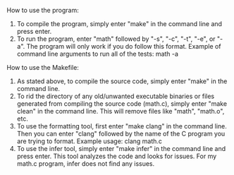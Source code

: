 How to use the program:
1) To compile the program, simply enter "make" in the command line and press enter.
2) To run the program, enter "math" followed by "-s", "-c", "-t", "-e", or "-a".
   The program will only work if you do follow this format. Example of command line
   arguments to run all of the tests: math -a

How to use the Makefile:
1) As stated above, to compile the source code, simply enter "make" in the command 
   line.
2) To rid the directory of any old/unwanted executable binaries or files generated
   from compiling the source code (math.c), simply enter "make clean" in the command
   line. This will remove files like "math", "math.o", etc.
3) To use the formatting tool, first enter "make clang" in the command line. Then you
   can enter "clang" followed by the name of the C program you are trying to format.
   Example usage: clang math.c
4) To use the infer tool, simply enter "make infer" in the command line and press
   enter. This tool analyzes the code and looks for issues. For my math.c program,
   infer does not find any issues.